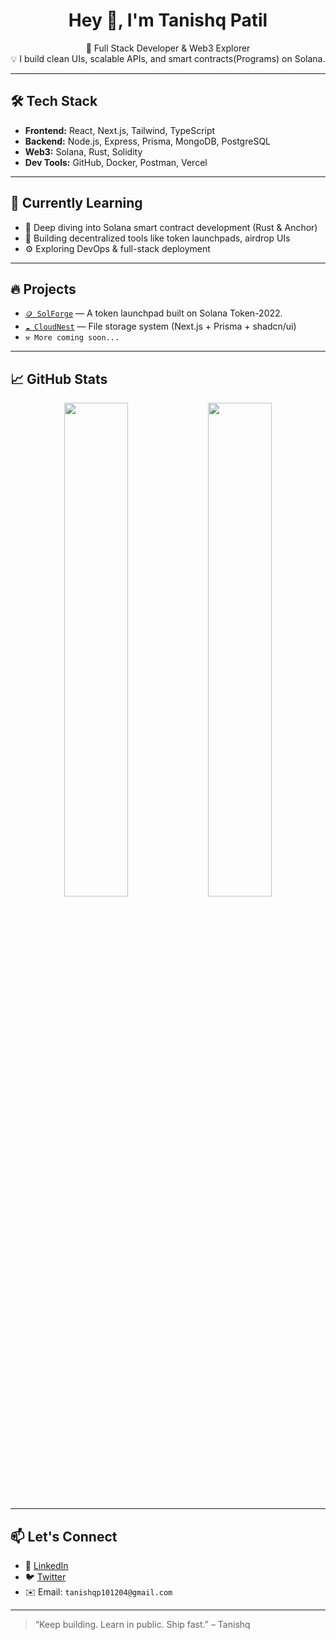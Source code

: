 <h1 align="center">Hey 👋, I'm Tanishq Patil</h1>

<p align="center">
  🚀 Full Stack Developer & Web3 Explorer <br />
  💡 I build clean UIs, scalable APIs, and smart contracts(Programs) on Solana.
</p>

---

## 🛠️ Tech Stack

- **Frontend:** React, Next.js, Tailwind, TypeScript
- **Backend:** Node.js, Express, Prisma, MongoDB, PostgreSQL
- **Web3:** Solana, Rust, Solidity
- **Dev Tools:** GitHub, Docker, Postman, Vercel

---

## 🌱 Currently Learning

- 🧠 Deep diving into Solana smart contract development (Rust & Anchor)
- 💼 Building decentralized tools like token launchpads, airdrop UIs
- ⚙️ Exploring DevOps & full-stack deployment

---

## 🔥 Projects

- [`🪙 SolForge`](https://github.com/cotishq/SolForge) — A token launchpad built on Solana Token-2022.
- [`☁️ CloudNest`](https://github.com/cotishq/cloudnest) — File storage system (Next.js + Prisma + shadcn/ui)
- `⚒️ More coming soon...`

---

## 📈 GitHub Stats

<p align="center">
  <img src="https://github-readme-stats.vercel.app/api?username=cotishq&show_icons=true&theme=tokyonight" width="45%" />
  <img src="https://github-readme-streak-stats.herokuapp.com/?user=cotishq&theme=tokyonight" width="45%" />
</p>

---

## 📫 Let's Connect

- 💼 [LinkedIn](https://www.linkedin.com/in/tanishq-patil-707348320/) 
- 🐦 [Twitter](https://x.com/Tanishqstwt)
- ✉️ Email: `tanishqp101204@gmail.com`

---

> “Keep building. Learn in public. Ship fast.” – Tanishq



